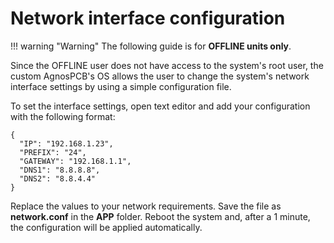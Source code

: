 # Network interface configuration

!!! warning "Warning"
    The following guide is for **OFFLINE units only**.

Since the OFFLINE user does not have access to the system's root user, the custom AgnosPCB's OS allows the user to change the system's network interface settings by using a simple configuration file.

To set the interface settings, open text editor and add your configuration with the following format:

~~~
{
  "IP": "192.168.1.23",
  "PREFIX": "24",
  "GATEWAY": "192.168.1.1",
  "DNS1": "8.8.8.8",
  "DNS2": "8.8.4.4"
}
~~~

Replace the values to your network requirements. Save the file as **network.conf** in the **APP** folder. 
Reboot the system and, after a 1 minute, the configuration will be applied automatically.